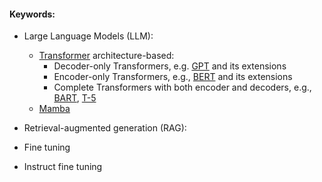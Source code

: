 #### Keywords:
- Large Language Models (LLM): 
	- [Transformer](https://arxiv.org/abs/1706.03762) architecture-based:
		- Decoder-only Transformers, e.g. [GPT](https://paperswithcode.com/paper/improving-language-understanding-by) and its extensions
		- Encoder-only Transformers, e.g., [BERT](https://arxiv.org/abs/1810.04805) and its extensions
		- Complete Transformers with both encoder and decoders, e.g., [BART](https://arxiv.org/abs/1910.13461), [T-5](https://arxiv.org/abs/1910.10683)
	- [Mamba](https://arxiv.org/abs/2312.00752)
		
- Retrieval-augmented generation (RAG): 
- Fine tuning
- Instruct fine tuning


<!--stackedit_data:
eyJoaXN0b3J5IjpbMTgzMjQxNjEzNSwxODc4MDE1NzU2LC0yMD
g4NzQ2NjEyXX0=
-->
